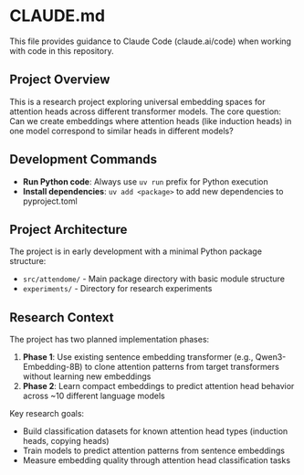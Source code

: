 # CLAUDE.md

This file provides guidance to Claude Code (claude.ai/code) when working with code in this repository.

## Project Overview

This is a research project exploring universal embedding spaces for attention heads across different transformer models. The core question: Can we create embeddings where attention heads (like induction heads) in one model correspond to similar heads in different models?

## Development Commands

- **Run Python code**: Always use `uv run` prefix for Python execution
- **Install dependencies**: `uv add <package>` to add new dependencies to pyproject.toml

## Project Architecture

The project is in early development with a minimal Python package structure:
- `src/attendome/` - Main package directory with basic module structure
- `experiments/` - Directory for research experiments

## Research Context

The project has two planned implementation phases:
1. **Phase 1**: Use existing sentence embedding transformer (e.g., Qwen3-Embedding-8B) to clone attention patterns from target transformers without learning new embeddings
2. **Phase 2**: Learn compact embeddings to predict attention head behavior across ~10 different language models

Key research goals:
- Build classification datasets for known attention head types (induction heads, copying heads)
- Train models to predict attention patterns from sentence embeddings
- Measure embedding quality through attention head classification tasks